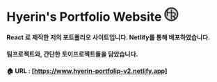 
<h1>Hyerin's Portfolio Website
<img src="public/favicon/favicon-32x32.png" />  
</h1>


#### React 로 제작한 저의 포트폴리오 사이트입니다. Netlify를 통해 배포하였습니다.
#### 팀프로젝트와, 간단한 토이프로젝트들을 담았습니다.
#### 🏠 URL : [https://www.hyerin-portfolip-v2.netlify.app]

